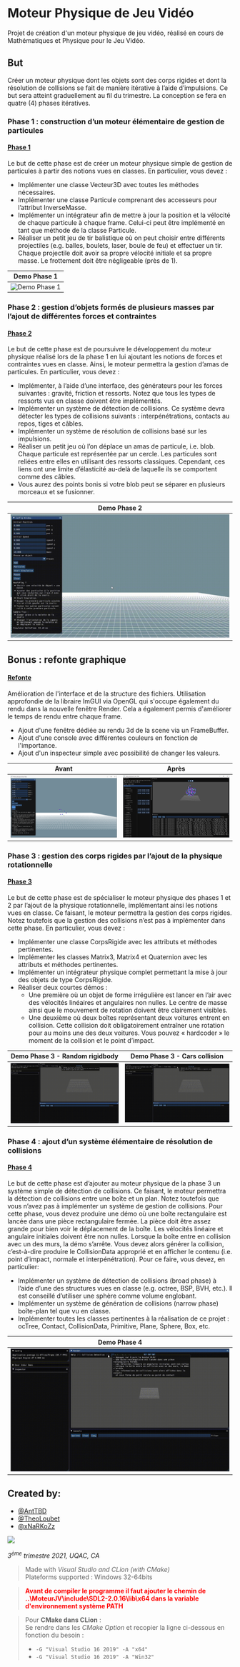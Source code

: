 # Moteur Physique de Jeu Vidéo

Projet de création d'un moteur physique de jeu vidéo, réalisé en cours de Mathématiques et Physique pour le Jeu Vidéo.
## But
Créer un moteur physique dont les objets sont des corps rigides et dont la résolution de collisions se fait de manière itérative à l’aide d’impulsions. Ce but sera atteint graduellement au fil du trimestre. La conception se fera en quatre (4) phases itératives.

### Phase 1 : construction d’un moteur élémentaire de gestion de particules
#### [Phase 1](https://github.com/AntTBD/MoteurJV/tree/Phase/1)

Le but de cette phase est de créer un moteur physique simple de gestion de particules à partir des notions vues en classes. En particulier, vous devez :
* Implémenter une classe Vecteur3D avec toutes les méthodes nécessaires.
* Implémenter une classe Particule comprenant des accesseurs pour l’attribut InverseMasse.
* Implémenter un intégrateur afin de mettre à jour la position et la vélocité de chaque particule à chaque frame. Celui-ci peut être implémenté en tant que méthode de la classe Particule.
* Réaliser un petit jeu de tir balistique où on peut choisir entre différents projectiles (e.g. balles, boulets, laser, boule de feu) et effectuer un tir. Chaque projectile doit avoir sa propre vélocité initiale et sa propre masse. Le frottement doit être négligeable (près de 1).

| Demo Phase 1 |
|---|
| ![Demo Phase 1](Physic%20Engine%201.0%20-%20Phase%201.gif) |

### Phase 2 : gestion d’objets formés de plusieurs masses par l’ajout de différentes forces et contraintes
#### [Phase 2](https://github.com/AntTBD/MoteurJV/tree/Phase/2)

Le but de cette phase est de poursuivre le développement du moteur physique réalisé lors de la phase 1 en lui ajoutant les notions de forces et contraintes vues en classe. Ainsi, le moteur permettra la gestion d’amas de particules. En particulier, vous devez :
* Implémenter, à l’aide d’une interface, des générateurs pour les forces suivantes : gravité, friction et ressorts. Notez que tous les types de ressorts vus en classe doivent être implémentés.
* Implémenter un système de détection de collisions. Ce système devra détecter les types de collisions suivants : interpénétrations, contacts au repos, tiges et câbles.
* Implémenter un système de résolution de collisions basé sur les impulsions.
* Réaliser un petit jeu où l’on déplace un amas de particule, i.e. blob. Chaque particule est représentée par un cercle. Les particules sont reliées entre elles en utilisant des ressorts classiques. Cependant, ces liens ont une limite d’élasticité au-delà de laquelle ils se comportent comme des câbles.
* Vous aurez des points bonis si votre blob peut se séparer en plusieurs morceaux et se fusionner.

| Demo Phase 2 |
|---|
| ![Demo Phase 2](Physic%20Engine%201.0%20-%20Phase%202.gif) |

## Bonus : refonte graphique
#### [Refonte](https://github.com/AntTBD/MoteurJV/tree/UI/2.0)

Amélioration de l'interface et de la structure des fichiers. Utilisation approfondie de la libraire ImGUI via OpenGL qui s'occupe également du rendu dans la nouvelle fenêtre Render. Cela a également permis d'améliorer le temps de rendu entre chaque frame.

* Ajout d'une fenêtre dédiée au rendu 3d de la scene via un FrameBuffer.
* Ajout d'une console avec différentes couleurs en fonction de l'importance.
* Ajout d'un inspecteur simple avec possibilité de changer les valeurs.

|  Avant |  Après |
| ------ | ------ |
| ![Physic Engine 1.0](Physic%20Engine%201.0%20-%20Phase%202.png) | ![Physic Engine 2.0](Physic%20Engine%202.0%20-%20Phase%202.png) |


### Phase 3 : gestion des corps rigides par l’ajout de la physique rotationnelle
#### [Phase 3](https://github.com/AntTBD/MoteurJV/tree/Phase/3)

Le but de cette phase est de spécialiser le moteur physique des phases 1 et 2 par l’ajout de la physique rotationnelle, implémentant ainsi les notions vues en classe. Ce faisant, le moteur permettra la gestion des corps rigides. Notez toutefois que la gestion des collisions n’est pas à implémenter dans cette phase. En particulier, vous devez :
* Implémenter une classe CorpsRigide avec les attributs et méthodes pertinentes.
* Implémenter les classes Matrix3, Matrix4 et Quaternion avec les attributs et méthodes pertinentes.
* Implémenter un intégrateur physique complet permettant la mise à jour des objets de type CorpsRigide.
* Réaliser deux courtes démos :
  * Une première où un objet de forme irrégulière est lancer en l’air avec des vélocités linéaires et angulaires non nulles. Le centre de masse ainsi que le mouvement de rotation doivent être clairement visibles.
  * Une deuxième où deux boîtes représentant deux voitures entrent en collision. Cette collision doit obligatoirement entraîner une rotation pour au moins une des deux voitures. Vous pouvez « hardcoder » le moment de la collision et le point d’impact.

| Demo Phase 3 - Random rigidbody | Demo Phase 3 - Cars collision |
|---|---|
| ![Demo Phase 3 Part 1](Physic%20Engine%202.0%20-%20Phase%203%20a.gif) | ![Demo Phase 3 Part 2](Physic%20Engine%202.0%20-%20Phase%203%20b.gif) |



### Phase 4 : ajout d’un système élémentaire de résolution de collisions
#### [Phase 4](https://github.com/AntTBD/MoteurJV/tree/Phase/4)

Le but de cette phase est d’ajouter au moteur physique de la phase 3 un système simple de détection de collisions. Ce faisant, le moteur permettra la détection de collisions entre une boîte et un plan. Notez toutefois que vous n’avez pas à implémenter un système de gestion de collisions.
Pour cette phase, vous devez produire une démo où une boîte rectangulaire est lancée dans une pièce rectangulaire fermée. La pièce doit être assez grande pour bien voir le déplacement de la boîte. Les vélocités linéaire et angulaire initiales doivent être non nulles. Lorsque la boîte entre en collision avec un des murs, la démo s’arrête. Vous devez alors générer la collision, c’est-à-dire produire le CollisionData approprié et en afficher le contenu (i.e. point d’impact, normale et interpénétration).
Pour ce faire, vous devez, en particulier:
* Implémenter un système de détection de collisions (broad phase) à l’aide d’une des structures vues en classe (e.g. octree, BSP, BVH, etc.). Il est conseillé d’utiliser une sphère comme volume englobant.
* Implémenter un système de génération de collisions (narrow phase) boîte-plan tel que vu en classe.
* Implémenter toutes les classes pertinentes à la réalisation de ce projet : ocTree, Contact, CollisionData, Primitive, Plane, Sphere, Box, etc.



| Demo Phase 4 |
|---|
| ![Demo Phase 4](Physic%20Engine%202.0%20-%20Phase%204.gif) |



## Created by:
* [@AntTBD](https://github.com/AntTBD)
* [@TheoLoubet](https://github.com/TheoLoubet)
* [@xNaRKoZz](https://github.com/xNaRKoZz)

<a href = "../../graphs/contributors">
  <img src = "https://contrib.rocks/image?repo=AntTBD/MoteurJV"/>
</a>

*3<sup>ème</sup> trimestre 2021, UQAC, CA*


> Made with *Visual Studio and CLion (with CMake)* \
> Plateforms supported : Windows 32-64bits

> <b style="color:red;">
> Avant de compiler le programme il faut
> ajouter le chemin de ..\MoteurJV\include\SDL2-2.0.16\lib\x64 dans la variable d'environnement système PATH
> </b>

> Pour **CMake dans CLion** : \
> Se rendre dans les *CMake Option* et recopier la ligne ci-dessous en fonction du besoin :
> * `-G "Visual Studio 16 2019" -A "x64"`
> * `-G "Visual Studio 16 2019" -A "Win32"`
 
